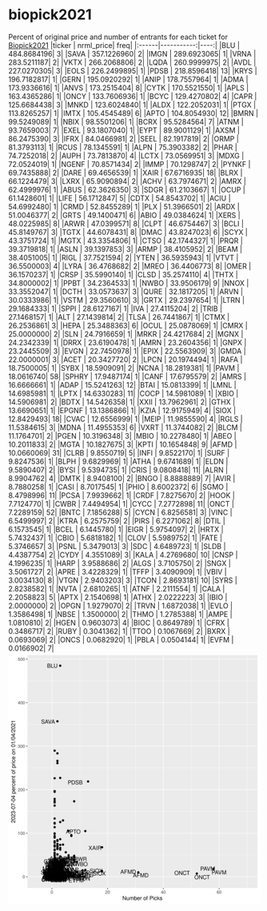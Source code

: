 # biopick2021
Percent of original price and number of entrants for each ticket for [Biopick2021](https://twitter.com/hashtag/Biopick2021)
|ticker |  nrml_price| freq|
|:------|-----------:|----:|
|BLU    | 484.8684196|    3|
|SAVA   | 357.1226960|    2|
|IMGN   | 289.6923065|    1|
|VRNA   | 283.5211187|    2|
|VKTX   | 266.2068806|    2|
|LQDA   | 260.9999975|    2|
|AVDL   | 227.0270305|    3|
|EOLS   | 226.2499895|    1|
|PDSB   | 218.8596418|   13|
|KRYS   | 196.7182817|    1|
|GERN   | 195.0920292|    1|
|ANIP   | 178.7557964|    1|
|ADMA   | 173.9336616|    1|
|ANVS   | 173.2515404|    8|
|CYTK   | 170.5521550|    1|
|APLS   | 163.4365286|    1|
|ONCY   | 133.7606936|    1|
|BCYC   | 129.4270802|    4|
|CAPR   | 125.6684438|    3|
|MNKD   | 123.6024840|    1|
|ALDX   | 122.2052031|    1|
|PTGX   | 113.8265257|    1|
|IMTX   | 105.4545489|    6|
|APTO   | 104.8054930|   12|
|BMRN   |  99.5249089|    1|
|NBIX   |  98.5501206|    1|
|BCRX   |  95.5284564|    7|
|ATNM   |  93.7659003|    7|
|EXEL   |  93.1807040|    1|
|EYPT   |  89.9001129|    1|
|AXSM   |  86.2475390|    3|
|IFRX   |  84.0466981|    2|
|SEEL   |  82.1917819|    2|
|ORMP   |  81.3793113|    1|
|RCUS   |  78.1345591|    1|
|ALPN   |  75.3903382|    2|
|PHAR   |  74.7252018|    2|
|AUPH   |  73.7813870|    4|
|LCTX   |  73.0569951|    3|
|MDXG   |  72.0524019|    1|
|NGENF  |  70.8571434|    2|
|IMMP   |  70.1298747|    2|
|PYNKF  |  69.7435888|    2|
|DARE   |  69.4656539|    1|
|XAIR   |  67.6716935|   18|
|BLRX   |  66.1224479|    3|
|LXRX   |  65.9090894|    2|
|ACHV   |  63.7974671|    2|
|AMRX   |  62.4999976|    1|
|ABUS   |  62.3626350|    3|
|SDGR   |  61.2103667|    1|
|OCUP   |  61.1428601|    1|
|LIFE   |  56.1712847|    5|
|CDTX   |  54.8543702|    1|
|ACIU   |  54.6992480|    1|
|CRMD   |  52.8455289|    1|
|PLX    |  51.3966501|    2|
|ARDX   |  51.0046377|    2|
|GRTS   |  49.1400471|    6|
|ABIO   |  49.0384624|    1|
|XERS   |  48.0225985|    8|
|ARWR   |  47.0399571|    8|
|CLPT   |  46.6754467|    3|
|BCLI   |  45.8149767|    3|
|TGTX   |  44.6078431|    8|
|DMAC   |  43.8247023|    6|
|SCYX   |  43.3751724|    1|
|MGTX   |  43.3354806|    1|
|CTSO   |  42.1744327|    1|
|PRQR   |  39.3719818|    1|
|ASLN   |  39.1397853|    3|
|ARMP   |  38.4105952|    2|
|BEAM   |  38.4051005|    1|
|RIGL   |  37.7521594|    2|
|YTEN   |  36.5935943|    1|
|VTVT   |  36.5500003|    4|
|LYRA   |  36.4768682|    2|
|MREO   |  36.4406773|    8|
|OMER   |  36.1570237|    1|
|CRSP   |  35.5990140|    1|
|CLSD   |  35.2574110|    4|
|THTX   |  34.8000002|    1|
|PPBT   |  34.2364533|    1|
|NWBO   |  33.9506179|    9|
|NNOX   |  33.3552047|    1|
|DCTH   |  33.0573637|    3|
|QURE   |  32.1817205|    1|
|ARVN   |  30.0333986|    1|
|VSTM   |  29.3560610|    3|
|GRTX   |  29.2397654|    1|
|LTRN   |  29.1684333|    1|
|SPPI   |  28.6127167|    1|
|IVA    |  27.4115204|    2|
|TRIB   |  27.1468157|    1|
|ALT    |  27.1439814|    2|
|TLSA   |  26.7441867|    1|
|CTMX   |  26.2536861|    3|
|HEPA   |  25.3488363|    6|
|OCUL   |  25.0878069|    1|
|CMRX   |  25.0000000|    2|
|SLN    |  24.7916659|    1|
|MRKR   |  24.4217684|    2|
|MGNX   |  24.2342339|    1|
|DRRX   |  23.6190478|    1|
|AMRN   |  23.2604356|    1|
|GNPX   |  23.2445509|    3|
|EVGN   |  22.7450978|    1|
|EPIX   |  22.5563909|    3|
|GMDA   |  22.0000001|    3|
|ACET   |  20.3427720|    2|
|LPCN   |  20.1974494|    1|
|RAFA   |  18.7500005|    1|
|SYBX   |  18.5909091|    2|
|NCNA   |  18.2819381|    1|
|PAVM   |  18.0616740|   58|
|SPHRY  |  17.9487174|    1|
|CANF   |  17.6795579|    2|
|AMRS   |  16.6666661|    1|
|ADAP   |  15.5241263|   12|
|BTAI   |  15.0813399|    1|
|LMNL   |  14.6985981|    1|
|LPTX   |  14.6330283|   11|
|COCP   |  14.5981089|    1|
|XBIO   |  14.5906981|    2|
|BDTX   |  14.5426358|    1|
|XXII   |  13.7962961|    2|
|GTHX   |  13.6690651|    1|
|EPGNF  |  13.1386866|    1|
|KZIA   |  12.9175949|    4|
|SIOX   |  12.8429493|   18|
|CVAC   |  12.6556999|    1|
|MEIP   |  11.9855590|    4|
|RGLS   |  11.5384615|    3|
|MDNA   |  11.4955353|    6|
|VXRT   |  11.3744082|    2|
|BLCM   |  11.1764701|    2|
|PGEN   |  10.3196348|    3|
|MBIO   |  10.2278480|    1|
|ABEO   |  10.2011833|    2|
|MGTA   |  10.1827675|    3|
|KPTI   |  10.1654848|    9|
|AFMD   |  10.0660069|   31|
|CLRB   |   9.8550719|    5|
|INFI   |   9.8522170|    1|
|SURF   |   9.8247536|    1|
|BLPH   |   9.6829969|    1|
|ATHA   |   9.6741689|    1|
|ELDN   |   9.5890407|    2|
|BYSI   |   9.5394735|    1|
|CRIS   |   9.0808418|   11|
|ALRN   |   8.9904762|    4|
|DMTK   |   8.9408100|    2|
|BNGO   |   8.8888889|    7|
|AVIR   |   8.7880258|    1|
|CASI   |   8.7017545|    1|
|PHIO   |   8.6002372|    6|
|SGMO   |   8.4798996|   11|
|PCSA   |   7.9939662|    1|
|CRDF   |   7.8275670|    2|
|HOOK   |   7.7124770|    1|
|CWBR   |   7.4494954|    1|
|CYCC   |   7.2772898|   11|
|ONCT   |   7.2289159|   52|
|BNTC   |   7.1856288|    5|
|CYCN   |   6.8256581|    3|
|VINC   |   6.5499997|    2|
|KTRA   |   6.2575759|    2|
|PIRS   |   6.2271062|    8|
|DTIL   |   6.1573545|    1|
|BCEL   |   6.1445780|    1|
|EIGR   |   5.9754097|    2|
|HRTX   |   5.7432437|    1|
|CBIO   |   5.6818182|    1|
|CLOV   |   5.5989752|    1|
|FATE   |   5.3746657|    3|
|PSNL   |   5.3479013|    3|
|SDC    |   4.6489723|    1|
|SLDB   |   4.4387754|    2|
|CYDY   |   4.3551089|    3|
|KALA   |   4.2769680|   10|
|CNSP   |   4.1996235|    1|
|HARP   |   3.9588686|    2|
|ALGS   |   3.7105750|    2|
|SNGX   |   3.5061727|    2|
|APRE   |   3.4228329|    1|
|TFFP   |   3.4090909|    1|
|VBIV   |   3.0034130|    8|
|VTGN   |   2.9403203|    3|
|TCON   |   2.8693181|   10|
|SYRS   |   2.8238582|    1|
|NVTA   |   2.6810265|    1|
|ATNF   |   2.2111554|    1|
|CALA   |   2.2058823|    5|
|APTX   |   2.1540698|    1|
|ATHX   |   2.0222223|    3|
|IBIO   |   2.0000000|    2|
|OPGN   |   1.9279070|    2|
|TRVN   |   1.6872038|    1|
|EVLO   |   1.3586498|    1|
|NBSE   |   1.3500000|    2|
|THMO   |   1.2785388|    1|
|AMPE   |   1.0810810|    2|
|HGEN   |   0.9603073|    4|
|BIOC   |   0.8649789|    1|
|CFRX   |   0.3486717|    2|
|RUBY   |   0.3041362|    1|
|TTOO   |   0.1067669|    2|
|BXRX   |   0.0693069|    2|
|ONCS   |   0.0682920|    1|
|PBLA   |   0.0504144|    1|
|EVFM   |   0.0166902|    7|
![retvspicks](biopicks.png?raw=true)
